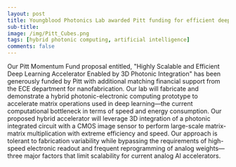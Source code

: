 ```yaml
---
layout: post
title: Youngblood Photonics Lab awarded Pitt funding for efficient deep learning
sub-title: 
image: /img/Pitt_Cubes.png
tags: [hybrid photonic computing, artificial intelligence]
comments: false
---
```


Our Pitt Momentum Fund proposal entitled, "Highly Scalable and Efficient Deep Learning Accelerator Enabled by 3D Photonic Integration" has been generously funded by Pitt with additional matching financial support from the ECE department for nanofabrication. Our lab will fabricate and demonstrate a hybrid photonic-electronic computing prototype to accelerate matrix operations used in deep learning—the current computational bottleneck in terms of speed and energy consumption. Our proposed hybrid accelerator will leverage 3D integration of a photonic integrated circuit with a CMOS image sensor to perform large-scale matrix-matrix multiplication with extreme efficiency and speed. Our approach is tolerant to fabrication variability while bypassing the requirements of high-speed electronic readout and frequent reprogramming of analog weights—three major factors that limit scalability for current analog AI accelerators.